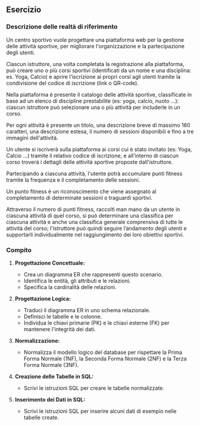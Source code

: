 ## Esercizio

### Descrizione delle realtà di riferimento

Un centro sportivo vuole progettare una piattaforma web per la gestione delle attività sportive, per migliorare l'organizzazione e la partecipazione degli utenti.

Ciascun istruttore, una volta completata la registrazione alla piattaforma, può creare uno o più corsi sportivi (identificati da un nome e una disciplina: es. Yoga, Calcio) e aprire l’iscrizione ai propri corsi agli utenti tramite la condivisione del codice di iscrizione (link o QR-code).

Nella piattaforma è presente il catalogo delle attività sportive, classificate in base ad un elenco di discipline prestabilite (es: yoga, calcio, nuoto …): ciascun istruttore può selezionare una o più attività per includerle in un corso.

Per ogni attività è presente un titolo, una descrizione breve di massimo 160 caratteri, una descrizione estesa, il numero di sessioni disponibili e fino a tre immagini dell'attività.

Un utente si iscriverà sulla piattaforma ai corsi cui è stato invitato (es: Yoga, Calcio ...) tramite il relativo codice di iscrizione, e all’interno di ciascun corso troverà i dettagli delle attività sportive proposte dall'istruttore.

Partecipando a ciascuna attività, l'utente potrà accumulare punti fitness tramite la frequenza e il completamento delle sessioni.

Un punto fitness è un riconoscimento che viene assegnato al completamento di determinate sessioni o traguardi sportivi.

Attraverso il numero di punti fitness, raccolti man mano da un utente in ciascuna attività di quel corso, si può determinare una classifica per ciascuna attività e anche una classifica generale comprensiva di tutte le attività del corso; l'istruttore può quindi seguire l’andamento degli utenti e supportarli individualmente nel raggiungimento dei loro obiettivi sportivi.


### Compito

1. **Progettazione Concettuale:**

   - Crea un diagramma ER che rappresenti questo scenario.
   - Identifica le entità, gli attributi e le relazioni.
   - Specifica la cardinalità delle relazioni.

2. **Progettazione Logica:**
   - Traduci il diagramma ER in uno schema relazionale.
   - Definisci le tabelle e le colonne.
   - Individua le chiavi primarie (PK) e le chiavi esterne (FK) per mantenere l'integrità dei dati.

3. **Normalizzazione:**
   - Normalizza il modello logico del database per rispettare la Prima Forma Normale (1NF), la Seconda Forma Normale (2NF) e la Terza Forma Normale (3NF).

4. **Creazione delle Tabelle in SQL:**
   - Scrivi le istruzioni SQL per creare le tabelle normalizzate.

5. **Inserimento dei Dati in SQL:**
   - Scrivi le istruzioni SQL per inserire alcuni dati di esempio nelle tabelle create.
